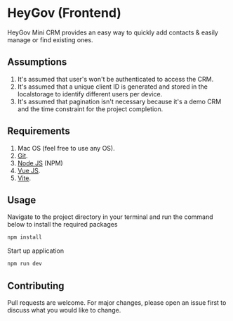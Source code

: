 
# HeyGov (Frontend)

HeyGov Mini CRM provides an easy way to quickly add contacts & easily manage or find existing ones.

## Assumptions
1. It's assumed that user's won't be authenticated to access the CRM.
2. It's assumed that a unique client ID is generated and stored in the localstorage to identify different users per device.
3. It's assumed that pagination isn't necessary because it's a demo CRM and the time constraint for the project completion. 

## Requirements
1. Mac OS (feel free to use any OS).
2. [Git](https://git-scm.com/).
3. [Node JS](https://nodejs.org) (NPM)
4. [Vue JS](https://vuejs.org/).
5. [Vite](https://vitejs.dev/).

## Usage
Navigate to the project directory in your terminal and run the command below to install the required packages

```bash
npm install
```

Start up application

```bash
npm run dev
```

## Contributing
Pull requests are welcome. For major changes, please open an issue first to discuss what you would like to change.
